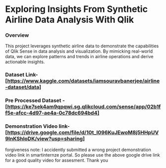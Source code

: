 # Exploring Insights From Synthetic Airline Data Analysis With Qlik

### Overview
This project leverages synthetic airline data to demonstrate the capabilities of Qlik Sense in data analysis and visualization. By mimicking real-world data, we can explore patterns and trends in airline operations and derive actionable insights.

### Dataset Link- [https://www.kaggle.com/datasets/iamsouravbanerjee/airline-dataset/data]
### Pre Processed Dataset - [https://ke7sek4am9qpqwi.sg.qlikcloud.com/sense/app/02b1ff5e-afcc-4d97-ae4a-0c78dc694bd4]
### Demonstration Video link- [https://drive.google.com/file/d/10t_l096KuJEwoM8j5HHpUV9lnKShIoDK/view?usp=sharing]


forgiveness note: I accidently submitted a wrong project demonstration video link in smartinternze portal. So please use the above google drive link for a good quality video for assesment. 
Thank you
